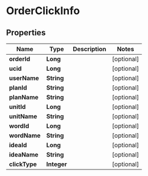 

# OrderClickInfo


## Properties

Name | Type | Description | Notes
------------ | ------------- | ------------- | -------------
**orderId** | **Long** |  |  [optional]
**ucid** | **Long** |  |  [optional]
**userName** | **String** |  |  [optional]
**planId** | **String** |  |  [optional]
**planName** | **String** |  |  [optional]
**unitId** | **Long** |  |  [optional]
**unitName** | **String** |  |  [optional]
**wordId** | **Long** |  |  [optional]
**wordName** | **String** |  |  [optional]
**ideaId** | **Long** |  |  [optional]
**ideaName** | **String** |  |  [optional]
**clickType** | **Integer** |  |  [optional]



